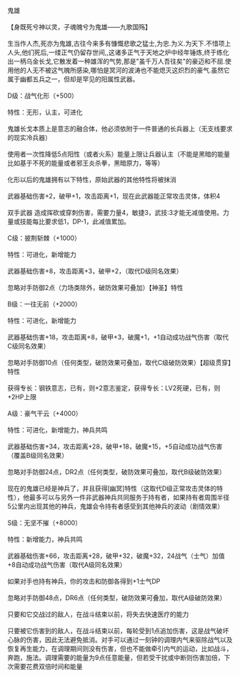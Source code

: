 <title>鬼雄</title>
<meta name="GENERATOR" content="WinCHM">
<meta http-equiv="Content-Type" content="text/html; charset=gb2312">
<br>鬼雄
<br>
<br>【身既死兮神以灵，子魂魄兮为鬼雄——九歌国殇】
<br>
<br>生当作人杰,死亦为鬼雄,古往今来多有慷慨悲歌之猛士,为忠.为义.为天下.不惜项上人头,他们死后,一缕正气仍留存世间,,这诸多正气于天地之炉中经年锤炼,终于练化出一柄乌金长戈,它散发着一种雄浑的气势,那是"虽千万人吾往矣"的豪迈和不屈.使用他的人无不被这气魄所感染,哪怕是冥河的波涛也不能熄灭这炽烈的豪气.虽然它属于幽都五兵之一，但却是罕见的阳属性武器。
<br>
<br>D级：战气化形（+500）
<br>
<br>特性：无形，认主，可进化
<br>
<br>鬼雄长戈本质上是意志的融合体，他必须依附于一件普通的长兵器上（无支线要求的现实冷兵器）
<br>
<br>使用者一次性降低5点阳性（或者火系）能量上限让兵器认主（不能是黑暗的能量比如基于不死的能量或者邪王炎杀拳，黑暗原力，等等）
<br>
<br>化形以后的鬼雄拥有以下特性，原始武器的其他特性将被抹消
<br>
<br>武器基础伤害+2，破甲+1，攻击距离+1，现在此武器能正常攻击灵体，体积4
<br>
<br>双手武器 造成挥砍或穿刺伤害，需要力量4，敏捷3，武技:3才能无减值使用。力量或技能每比要求低1，DP-1，此减值累加。
<br>
<br>C级：披荆斩棘（+1000）
<br>
<br>特性：可进化，新增能力
<br>
<br>武器基础伤害+8，攻击距离+3，破甲+2，（取代D级同名效果）
<br>
<br>忽略对手防御2点（力场类除外，破防效果可叠加）【神圣】特性
<br>
<br>B级：一往无前（+2000）
<br>
<br>特性：可进化，新增能力
<br>
<br>武器基础伤害+18，攻击距离+8，破甲+3，破魔+1，+1自动成功战气伤害（取代C级同名效果）
<br>
<br>忽略对手防御10点（任何类型，破防效果可叠加，取代C级破防效果）【超级贯穿】特性
<br>
<br>获得专长：钢铁意志，已有，则+2意志鉴定，获得专长：LV2死硬，已有，则+2HP上限 
<br>
<br>A级：豪气干云（+4000）
<br>
<br>特性：可进化，新增能力，神兵共鸣
<br>
<br>武器基础伤害+34，攻击距离+28，破甲+18，破魔+15，+5自动成功战气伤害（覆盖B级同名效果）
<br>
<br>忽略对手防御24点，DR2点（任何类型，破防效果可叠加，取代B级破防效果）
<br>
<br>现在的鬼雄已经是神兵了，并且获得[幽冥]特性（这取代D级正常攻击灵体的特性），他最多可以与另外一件非武器神兵共同服务于持有者，如果持有者周围半径5公里内出现其他的神兵，鬼雄会令持有者感受到其他神兵的波动（剧情效果） 
<br>
<br>S级：无坚不摧（+8000）
<br>
<br>特性：新增能力，神兵共鸣
<br>
<br>武器基础伤害+66，攻击距离+28，破甲+32，破魔+32，24战气（士气）加值+8自动成功战气伤害（取代A级同名效果）
<br>
<br>如果对手也持有神兵，你的攻击和防御各得到+1士气DP 
<br>
<br>忽略对手防御48点，DR6点（任何类型，破防效果可叠加，取代A级破防效果）
<br>
<br>只要和它交战过的敌人，在战斗结束以前，将失去快速医疗的能力 
<br>
<br>只要被它伤害到的敌人，在战斗结束以前，每轮受到1点追加伤害，这是战气破坏心脉的伤害，因此无法避免抵消。对手可以通过一刻钟的调理内气来驱除战气以及恢复再生能力，在调理期间则没有伤害，但也不能做牵引内气的运动，比如战斗，奔跑，施法。调理需要的能量为9点任意能量，但若受干扰或中断则伤害加倍，下次需要花费双倍时间和能量
<br>